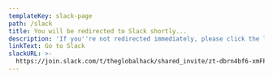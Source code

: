 ```yaml
---
templateKey: slack-page
path: /slack
title: You will be redirected to Slack shortly...
description: 'If you''re not redirected immediately, please click the link below.'
linkText: Go to Slack
slackURL: >-
  https://join.slack.com/t/theglobalhack/shared_invite/zt-dbrn4bf6-xmFPLQ_jGdQSOZ4GeU8gCw
---
```

